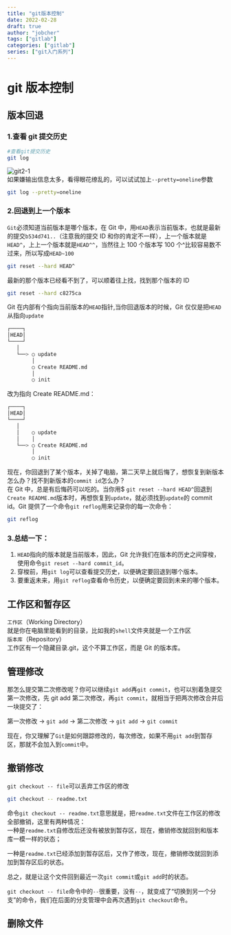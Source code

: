 ```yaml
---
title: "git版本控制"
date: 2022-02-28
draft: true
author: "jobcher"
tags: ["gitlab"]
categories: ["gitlab"]
series: ["git入门系列"]
---
```


# git 版本控制

## 版本回退

### 1.查看 git 提交历史

```sh
#查看git提交历史
git log
```

![git2-1](/images/git2-1.png)  
如果嫌输出信息太多，看得眼花缭乱的，可以试试加上`--pretty=oneline`参数

```sh
git log --pretty=oneline
```

### 2.回退到上一个版本

`Git`必须知道当前版本是哪个版本，在 Git 中，用`HEAD`表示当前版本，也就是最新的提交`b534d741..`（注意我的提交 ID 和你的肯定不一样），上一个版本就是`HEAD^`，上上一个版本就是`HEAD^^`，当然往上 100 个版本写 100 个^比较容易数不过来，所以写成`HEAD~100`

```sh
git reset --hard HEAD^
```

最新的那个版本已经看不到了，可以顺着往上找，找到那个版本的 ID

```sh
git reset --hard c8275ca
```

Git 在内部有个指向当前版本的`HEAD`指针,当你回退版本的时候，Git 仅仅是把`HEAD`从指向`update`

```sh
┌────┐
│HEAD│
└────┘
   │
   └──> ○ update
        │
        ○ Create README.md
        │
        ○ init
```

改为指向 Create README.md：

```sh
┌────┐
│HEAD│
└────┘
   │
   │    ○ update
   │    │
   └──> ○ Create README.md
        │
        ○ init
```

现在，你回退到了某个版本，关掉了电脑，第二天早上就后悔了，想恢复到新版本怎么办？找不到新版本的`commit id`怎么办？  
在 Git 中，总是有后悔药可以吃的。当你用$ `git reset --hard HEAD^`回退到`Create README.md`版本时，再想恢复到`update`，就必须找到`update`的 commit id。Git 提供了一个命令`git reflog`用来记录你的每一次命令：

```sh
git reflog
```

### 3.总结一下：

1. `HEAD`指向的版本就是当前版本，因此，Git 允许我们在版本的历史之间穿梭，使用命令`git reset --hard commit_id`。
2. 穿梭前，用`git log`可以查看提交历史，以便确定要回退到哪个版本。
3. 要重返未来，用`git reflog`查看命令历史，以便确定要回到未来的哪个版本。

## 工作区和暂存区

`工作区`（Working Directory）  
就是你在电脑里能看到的目录，比如我的`shell`文件夹就是一个工作区  
`版本库`（Repository）  
工作区有一个隐藏目录.git，这个不算工作区，而是 Git 的版本库。

## 管理修改

那怎么提交第二次修改呢？你可以继续`git add`再`git commit`，也可以别着急提交第一次修改，先 git add 第二次修改，再`git commit`，就相当于把两次修改合并后一块提交了：

第一次修改 -> `git add` -> 第二次修改 -> `git add` -> `git commit `

现在，你又理解了`Git`是如何跟踪修改的，每次修改，如果不用`git add`到暂存区，那就不会加入到`commit`中。

## 撤销修改

`git checkout -- file`可以丢弃工作区的修改

```sh
git checkout -- readme.txt
```

命令`git checkout -- readme.txt`意思就是，把`readme.txt`文件在工作区的修改全部撤销，这里有两种情况：  
一种是`readme.txt`自修改后还没有被放到暂存区，现在，撤销修改就回到和版本库一模一样的状态；

一种是`readme.txt`已经添加到暂存区后，又作了修改，现在，撤销修改就回到添加到暂存区后的状态。

总之，就是让这个文件回到最近一次`git commit`或`git add`时的状态。

`git checkout -- file`命令中的`--`很重要，没有`--`，就变成了“切换到另一个分支”的命令，我们在后面的分支管理中会再次遇到`git checkout`命令。

## 删除文件

